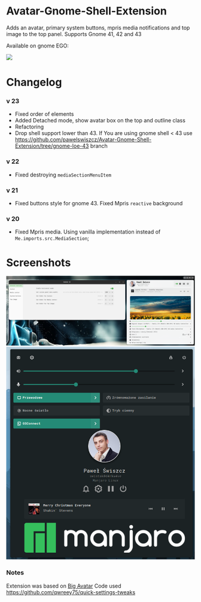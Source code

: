# Avatar-Gnome-Shell-Extension

Adds an avatar, primary system buttons, mpris media notifications and top image to the top panel.  Supports Gnome 41, 42 and 43

Available on gnome EGO:

[<img src="assets/get-it-on-ego.svg" height="100">](https://extensions.gnome.org/extension/4782/avatar/)

# Changelog

### v 23
- Fixed order of elements
- Added Detached mode, show avatar box on the top and outline class
- Refactoring
- Drop shell support lower than 43. If You are using gnome shell < 43 use https://github.com/pawelswiszcz/Avatar-Gnome-Shell-Extension/tree/gnome-loe-43 branch

### v 22
- Fixed destroying `mediaSectionMenuItem`

### v 21
- Fixed buttons style for gnome 43. Fixed Mpris `reactive` background

### v 20
- Fixed Mpris media. Using vanilla implementation instead of `Me.imports.src.MediaSection`;

# Screenshots

<img src="assets/avatar.png">

<img src="assets/avatar-gnome-43.png">

### Notes

Extension was based on [Big Avatar](https://extensions.gnome.org/extension/3488/big-avatar/) 
Code used https://github.com/qwreey75/quick-settings-tweaks
 
